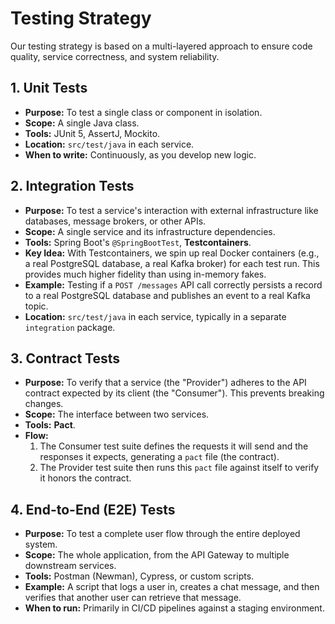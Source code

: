 # Testing Strategy

Our testing strategy is based on a multi-layered approach to ensure code quality, service correctness, and system reliability.

## 1. Unit Tests

- **Purpose:** To test a single class or component in isolation.
- **Scope:** A single Java class.
- **Tools:** JUnit 5, AssertJ, Mockito.
- **Location:** `src/test/java` in each service.
- **When to write:** Continuously, as you develop new logic.

## 2. Integration Tests

- **Purpose:** To test a service's interaction with external infrastructure like databases, message brokers, or other APIs.
- **Scope:** A single service and its infrastructure dependencies.
- **Tools:** Spring Boot's `@SpringBootTest`, **Testcontainers**.
- **Key Idea:** With Testcontainers, we spin up real Docker containers (e.g., a real PostgreSQL database, a real Kafka broker) for each test run. This provides much higher fidelity than using in-memory fakes.
- **Example:** Testing if a `POST /messages` API call correctly persists a record to a real PostgreSQL database and publishes an event to a real Kafka topic.
- **Location:** `src/test/java` in each service, typically in a separate `integration` package.

## 3. Contract Tests

- **Purpose:** To verify that a service (the "Provider") adheres to the API contract expected by its client (the "Consumer"). This prevents breaking changes.
- **Scope:** The interface between two services.
- **Tools:** **Pact**.
- **Flow:**
    1.  The Consumer test suite defines the requests it will send and the responses it expects, generating a `pact` file (the contract).
    2.  The Provider test suite then runs this `pact` file against itself to verify it honors the contract.

## 4. End-to-End (E2E) Tests

- **Purpose:** To test a complete user flow through the entire deployed system.
- **Scope:** The whole application, from the API Gateway to multiple downstream services.
- **Tools:** Postman (Newman), Cypress, or custom scripts.
- **Example:** A script that logs a user in, creates a chat message, and then verifies that another user can retrieve that message.
- **When to run:** Primarily in CI/CD pipelines against a staging environment.
